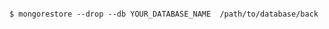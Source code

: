 <!-- usedin: [ _includes/_inlines/Databases/common/database-backup/database-backups_mongodb.md] -->


```

$ mongorestore --drop --db YOUR_DATABASE_NAME  /path/to/database/back 

```
